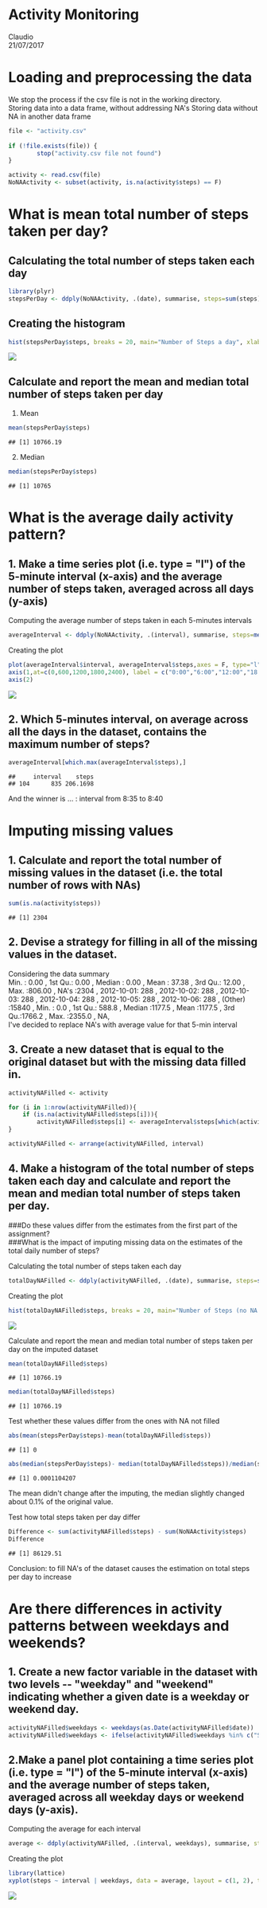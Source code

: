 # Activity Monitoring
Claudio  
21/07/2017  



# Loading and preprocessing the data

We stop the process if the csv file is not in the working directory.  
Storing data into a data frame, without addressing NA's
Storing data without NA in another data frame


```r
file <- "activity.csv"
  
if (!file.exists(file)) {
        stop("activity.csv file not found")
}

activity <- read.csv(file)
NoNAActivity <- subset(activity, is.na(activity$steps) == F)
```

# What is mean total number of steps taken per day?

## Calculating the total number of steps taken each day

```r
library(plyr)
stepsPerDay <- ddply(NoNAActivity, .(date), summarise, steps=sum(steps))
```

## Creating the histogram

```r
hist(stepsPerDay$steps, breaks = 20, main="Number of Steps a day", xlab="Total number of steps taken each day", ylab = "Number of Days", col="cyan")
```

![](ActivityMonitoring_files/figure-html/histogramsteps-1.png)<!-- -->

## Calculate and report the mean and median total number of steps taken per day
1. Mean

```r
mean(stepsPerDay$steps)
```

```
## [1] 10766.19
```

2. Median

```r
median(stepsPerDay$steps)
```

```
## [1] 10765
```

# What is the average daily activity pattern?

## 1. Make a time series plot (i.e. type = "l") of the 5-minute interval (x-axis) and the average number of steps taken, averaged across all days (y-axis)

Computing the average number of steps taken in each 5-minutes intervals


```r
averageInterval <- ddply(NoNAActivity, .(interval), summarise, steps=mean(steps))
```

Creating the plot


```r
plot(averageInterval$interval, averageInterval$steps,axes = F, type="l", col="blue", xlab="Time", ylab="Average Number of Steps", main="Average Daily Activity Pattern")
axis(1,at=c(0,600,1200,1800,2400), label = c("0:00","6:00","12:00","18:00","24:00"))
axis(2)
```

![](ActivityMonitoring_files/figure-html/Plot-1.png)<!-- -->

## 2. Which 5-minutes interval, on average across all the days in the dataset, contains the maximum number of steps?

```r
averageInterval[which.max(averageInterval$steps),]
```

```
##     interval    steps
## 104      835 206.1698
```

And the winner is ... : interval from 8:35 to 8:40

# Imputing missing values

## 1. Calculate and report the total number of missing values in the dataset (i.e. the total number of rows with NAs)

```r
sum(is.na(activity$steps))
```

```
## [1] 2304
```

## 2. Devise a strategy for filling in all of the missing values in the dataset.
Considering the data summary  
Min.   :  0.00  , 1st Qu.:  0.00  , Median :  0.00  , Mean   : 37.38  , 3rd Qu.: 12.00  , Max.   :806.00  , NA's   :2304  , 2012-10-01:  288  , 2012-10-02:  288  , 2012-10-03:  288  , 2012-10-04:  288  , 2012-10-05:  288  , 2012-10-06:  288  , (Other)   :15840  , Min.   :   0.0  , 1st Qu.: 588.8  , Median :1177.5  , Mean   :1177.5  , 3rd Qu.:1766.2  , Max.   :2355.0  , NA,  
I've decided to replace NA's with average value for that 5-min interval

## 3. Create a new dataset that is equal to the original dataset but with the missing data filled in.

```r
activityNAFilled <- activity

for (i in 1:nrow(activityNAFilled)){
    if (is.na(activityNAFilled$steps[i])){
        activityNAFilled$steps[i] <- averageInterval$steps[which(activityNAFilled$interval[i] == averageInterval$interval)]}
}

activityNAFilled <- arrange(activityNAFilled, interval)
```

## 4. Make a histogram of the total number of steps taken each day and calculate and report the mean and median total number of steps taken per day.  
###Do these values differ from the estimates from the first part of the assignment?  
###What is the impact of imputing missing data on the estimates of the total daily number of steps?

Calculating the total number of steps taken each day


```r
totalDayNAFilled <- ddply(activityNAFilled, .(date), summarise, steps=sum(steps))
```

Creating the plot


```r
hist(totalDayNAFilled$steps, breaks = 20, main="Number of Steps (no NA's)", xlab="Total number of steps taken each day", ylab = "Number of Days", col="cyan")
```

![](ActivityMonitoring_files/figure-html/plot-1.png)<!-- -->

Calculate and report the mean and median total number of steps taken per day on the imputed dataset


```r
mean(totalDayNAFilled$steps)
```

```
## [1] 10766.19
```

```r
median(totalDayNAFilled$steps)
```

```
## [1] 10766.19
```

Test whether these values differ from the ones with NA not filled


```r
abs(mean(stepsPerDay$steps)-mean(totalDayNAFilled$steps))
```

```
## [1] 0
```

```r
abs(median(stepsPerDay$steps)- median(totalDayNAFilled$steps))/median(stepsPerDay$steps)
```

```
## [1] 0.0001104207
```

The mean didn't change after the imputing, the median slightly changed about 0.1% of the original value.

Test how total steps taken per day differ


```r
Difference <- sum(activityNAFilled$steps) - sum(NoNAActivity$steps)
Difference
```

```
## [1] 86129.51
```

Conclusion: to fill NA's of the dataset causes the estimation on total steps per day to increase

# Are there differences in activity patterns between weekdays and weekends?

## 1. Create a new factor variable in the dataset with two levels -- "weekday" and "weekend" indicating whether a given date is a weekday or weekend day.


```r
activityNAFilled$weekdays <- weekdays(as.Date(activityNAFilled$date))
activityNAFilled$weekdays <- ifelse(activityNAFilled$weekdays %in% c("Samedi", "Dimanche"),"weekend", "weekday")
```

## 2.Make a panel plot containing a time series plot (i.e. type = "l") of the 5-minute interval (x-axis) and the average number of steps taken, averaged across all weekday days or weekend days (y-axis).

Computing the average for each interval


```r
average <- ddply(activityNAFilled, .(interval, weekdays), summarise, steps=mean(steps))
```

Creating the plot


```r
library(lattice)
xyplot(steps ~ interval | weekdays, data = average, layout = c(1, 2), type="l", xlab = "Interval", ylab = "Number of steps")
```

![](ActivityMonitoring_files/figure-html/PlotInt-1.png)<!-- -->
